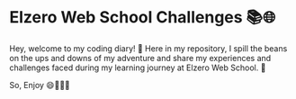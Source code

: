 # Elzero Web School Challenges 📚🌐

Hey, welcome to my coding diary! 👋 Here in my repository, I spill the beans on the ups and downs of my adventure and share my experiences and challenges faced during my learning journey at Elzero Web School. 🚀

So, Enjoy 😄🎉👩‍💻
